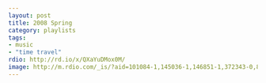 ```yaml
---
layout: post
title: 2008 Spring
category: playlists
tags:
- music
- "time travel"
rdio: http://rd.io/x/QXaYuDMox0M/
image: http://m.rdio.com/_is/?aid=101084-1,145036-1,146851-1,372343-0,853434-0,1366620-1,1660452-1,2372458-1&w=600&h=600
---
```

